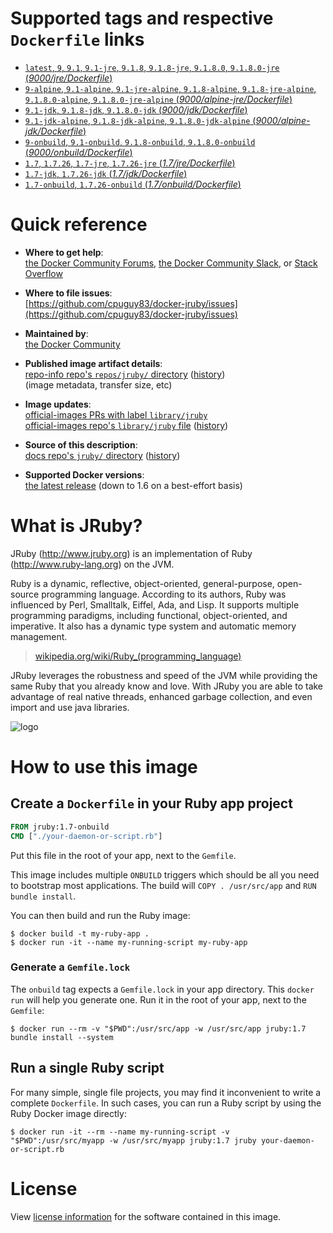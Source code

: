 <!--

********************************************************************************

WARNING:

    DO NOT EDIT "jruby/README.md"

    IT IS AUTO-GENERATED

    (from the other files in "jruby/" combined with a set of templates)

********************************************************************************

-->

# Supported tags and respective `Dockerfile` links

-	[`latest`, `9`, `9.1`, `9.1-jre`, `9.1.8`, `9.1.8-jre`, `9.1.8.0`, `9.1.8.0-jre` (*9000/jre/Dockerfile*)](https://github.com/cpuguy83/docker-jruby/blob/044aee807e44475c2085e43baab9b91055597461/9000/jre/Dockerfile)
-	[`9-alpine`, `9.1-alpine`, `9.1-jre-alpine`, `9.1.8-alpine`, `9.1.8-jre-alpine`, `9.1.8.0-alpine`, `9.1.8.0-jre-alpine` (*9000/alpine-jre/Dockerfile*)](https://github.com/cpuguy83/docker-jruby/blob/044aee807e44475c2085e43baab9b91055597461/9000/alpine-jre/Dockerfile)
-	[`9.1-jdk`, `9.1.8-jdk`, `9.1.8.0-jdk` (*9000/jdk/Dockerfile*)](https://github.com/cpuguy83/docker-jruby/blob/044aee807e44475c2085e43baab9b91055597461/9000/jdk/Dockerfile)
-	[`9.1-jdk-alpine`, `9.1.8-jdk-alpine`, `9.1.8.0-jdk-alpine` (*9000/alpine-jdk/Dockerfile*)](https://github.com/cpuguy83/docker-jruby/blob/044aee807e44475c2085e43baab9b91055597461/9000/alpine-jdk/Dockerfile)
-	[`9-onbuild`, `9.1-onbuild`, `9.1.8-onbuild`, `9.1.8.0-onbuild` (*9000/onbuild/Dockerfile*)](https://github.com/cpuguy83/docker-jruby/blob/044aee807e44475c2085e43baab9b91055597461/9000/onbuild/Dockerfile)
-	[`1.7`, `1.7.26`, `1.7-jre`, `1.7.26-jre` (*1.7/jre/Dockerfile*)](https://github.com/cpuguy83/docker-jruby/blob/044aee807e44475c2085e43baab9b91055597461/1.7/jre/Dockerfile)
-	[`1.7-jdk`, `1.7.26-jdk` (*1.7/jdk/Dockerfile*)](https://github.com/cpuguy83/docker-jruby/blob/044aee807e44475c2085e43baab9b91055597461/1.7/jdk/Dockerfile)
-	[`1.7-onbuild`, `1.7.26-onbuild` (*1.7/onbuild/Dockerfile*)](https://github.com/cpuguy83/docker-jruby/blob/044aee807e44475c2085e43baab9b91055597461/1.7/onbuild/Dockerfile)

# Quick reference

-	**Where to get help**:  
	[the Docker Community Forums](https://forums.docker.com/), [the Docker Community Slack](https://blog.docker.com/2016/11/introducing-docker-community-directory-docker-community-slack/), or [Stack Overflow](https://stackoverflow.com/search?tab=newest&q=docker)

-	**Where to file issues**:  
	[https://github.com/cpuguy83/docker-jruby/issues](https://github.com/cpuguy83/docker-jruby/issues)

-	**Maintained by**:  
	[the Docker Community](https://github.com/cpuguy83/docker-jruby)

-	**Published image artifact details**:  
	[repo-info repo's `repos/jruby/` directory](https://github.com/docker-library/repo-info/blob/master/repos/jruby) ([history](https://github.com/docker-library/repo-info/commits/master/repos/jruby))  
	(image metadata, transfer size, etc)

-	**Image updates**:  
	[official-images PRs with label `library/jruby`](https://github.com/docker-library/official-images/pulls?q=label%3Alibrary%2Fjruby)  
	[official-images repo's `library/jruby` file](https://github.com/docker-library/official-images/blob/master/library/jruby) ([history](https://github.com/docker-library/official-images/commits/master/library/jruby))

-	**Source of this description**:  
	[docs repo's `jruby/` directory](https://github.com/docker-library/docs/tree/master/jruby) ([history](https://github.com/docker-library/docs/commits/master/jruby))

-	**Supported Docker versions**:  
	[the latest release](https://github.com/docker/docker/releases/latest) (down to 1.6 on a best-effort basis)

# What is JRuby?

JRuby (http://www.jruby.org) is an implementation of Ruby (http://www.ruby-lang.org) on the JVM.

Ruby is a dynamic, reflective, object-oriented, general-purpose, open-source programming language. According to its authors, Ruby was influenced by Perl, Smalltalk, Eiffel, Ada, and Lisp. It supports multiple programming paradigms, including functional, object-oriented, and imperative. It also has a dynamic type system and automatic memory management.

> [wikipedia.org/wiki/Ruby_(programming_language)](https://en.wikipedia.org/wiki/Ruby_%28programming_language%29)

JRuby leverages the robustness and speed of the JVM while providing the same Ruby that you already know and love. With JRuby you are able to take advantage of real native threads, enhanced garbage collection, and even import and use java libraries.

![logo](https://raw.githubusercontent.com/docker-library/docs/fbdaaa95f768de2cb4508dde956912f4081a824a/jruby/logo.png)

# How to use this image

## Create a `Dockerfile` in your Ruby app project

```dockerfile
FROM jruby:1.7-onbuild
CMD ["./your-daemon-or-script.rb"]
```

Put this file in the root of your app, next to the `Gemfile`.

This image includes multiple `ONBUILD` triggers which should be all you need to bootstrap most applications. The build will `COPY . /usr/src/app` and `RUN bundle install`.

You can then build and run the Ruby image:

```console
$ docker build -t my-ruby-app .
$ docker run -it --name my-running-script my-ruby-app
```

### Generate a `Gemfile.lock`

The `onbuild` tag expects a `Gemfile.lock` in your app directory. This `docker run` will help you generate one. Run it in the root of your app, next to the `Gemfile`:

```console
$ docker run --rm -v "$PWD":/usr/src/app -w /usr/src/app jruby:1.7 bundle install --system
```

## Run a single Ruby script

For many simple, single file projects, you may find it inconvenient to write a complete `Dockerfile`. In such cases, you can run a Ruby script by using the Ruby Docker image directly:

```console
$ docker run -it --rm --name my-running-script -v "$PWD":/usr/src/myapp -w /usr/src/myapp jruby:1.7 jruby your-daemon-or-script.rb
```

# License

View [license information](https://github.com/jruby/jruby/blob/master/COPYING) for the software contained in this image.
